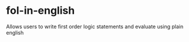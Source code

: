 # fol-in-english
Allows users to write first order logic statements and evaluate using plain english
